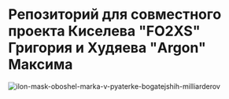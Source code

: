 # Репозиторий для совместного проекта Киселева "FO2XS" Григория и Худяева "Argon" Максима

![ilon-mask-oboshel-marka-v-pyaterke-bogatejshih-milliarderov](https://user-images.githubusercontent.com/74563717/112504391-c7b6e980-8d9c-11eb-9557-7c6e4c08a182.jpg)
